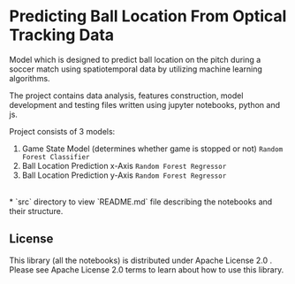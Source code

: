 # Predicting Ball Location From Optical Tracking Data

Model which is designed to predict ball location on the pitch during a soccer match using spatiotemporal data by utilizing machine learning algorithms.

The project contains data analysis, features construction, model development and testing files written using jupyter notebooks, python and js.

Project consists of 3 models:
1. Game State Model (determines whether game is stopped or not) `Random Forest Classifier`
2. Ball Location Prediction x-Axis `Random Forest Regressor`
3. Ball Location Prediction y-Axis `Random Forest Regressor`

<br/>
* `src` directory to view `README.md` file describing the notebooks and their structure.

## License
This library (all the notebooks) is distributed under Apache License 2.0 . Please see Apache License 2.0 terms to learn about how to use this library.
